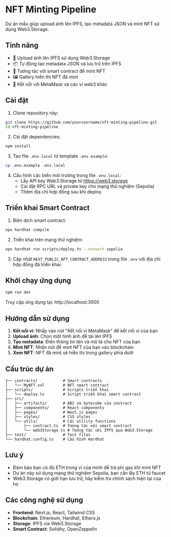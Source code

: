 # NFT Minting Pipeline

Dự án mẫu giúp upload ảnh lên IPFS, tạo metadata JSON và mint NFT sử dụng Web3.Storage.

## Tính năng

- 🔁 Upload ảnh lên IPFS sử dụng Web3.Storage
- 📦 Tự động tạo metadata JSON và lưu trữ trên IPFS
- 🔗 Tương tác với smart contract để mint NFT
- 🖼️ Gallery hiển thị NFT đã mint
- 👛 Kết nối với MetaMask và các ví web3 khác

## Cài đặt

1. Clone repository này:

```bash
git clone https://github.com/yourusername/nft-minting-pipeline.git
cd nft-minting-pipeline
```

2. Cài đặt dependencies:

```bash
npm install
```

3. Tạo file `.env.local` từ template `.env.example`:

```bash
cp .env.example .env.local
```

4. Cấu hình các biến môi trường trong file `.env.local`:
   - Lấy API key Web3.Storage từ https://web3.storage
   - Cài đặt RPC URL và private key cho mạng thử nghiệm (Sepolia)
   - Thêm địa chỉ hợp đồng sau khi deploy

## Triển khai Smart Contract

1. Biên dịch smart contract:

```bash
npx hardhat compile
```

2. Triển khai trên mạng thử nghiệm:

```bash
npx hardhat run scripts/deploy.ts --network sepolia
```

3. Cập nhật `NEXT_PUBLIC_NFT_CONTRACT_ADDRESS` trong file `.env` với địa chỉ hợp đồng đã triển khai.

## Khởi chạy ứng dụng

```bash
npm run dev
```

Truy cập ứng dụng tại: http://localhost:3000

## Hướng dẫn sử dụng

1. **Kết nối ví**: Nhấp vào nút "Kết nối ví MetaMask" để kết nối ví của bạn
2. **Upload ảnh**: Chọn một hình ảnh để tải lên IPFS
3. **Tạo metadata**: Điền thông tin tên và mô tả cho NFT của bạn
4. **Mint NFT**: Nhấn nút để mint NFT của bạn vào blockchain
5. **Xem NFT**: NFT đã mint sẽ hiển thị trong gallery phía dưới

## Cấu trúc dự án

```
├── contracts/           # Smart contracts 
│   └── MyNFT.sol        # NFT smart contract
├── scripts/             # Scripts triển khai
│   └── deploy.ts        # Script triển khai smart contract
├── src/
│   ├── artifacts/       # ABI và bytecode của contract
│   ├── components/      # React components
│   ├── pages/           # Next.js pages
│   ├── styles/          # CSS styles
│   └── utils/           # Các utility functions
│       ├── contract.ts  # Tương tác với smart contract
│       └── web3Storage.ts # Tương tác với IPFS qua Web3.Storage
├── test/                # Test files
└── hardhat.config.ts    # Cấu hình Hardhat
```

## Lưu ý

- Đảm bảo bạn có đủ ETH trong ví của mình để trả phí gas khi mint NFT
- Dự án này sử dụng mạng thử nghiệm Sepolia, bạn cần lấy ETH từ faucet
- Web3.Storage có giới hạn lưu trữ, hãy kiểm tra chính sách hiện tại của họ

## Các công nghệ sử dụng

- **Frontend**: Next.js, React, Tailwind CSS
- **Blockchain**: Ethereum, Hardhat, Ethers.js
- **Storage**: IPFS via Web3.Storage
- **Smart Contract**: Solidity, OpenZeppelin
